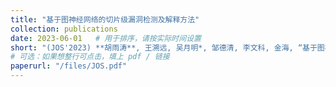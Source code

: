 ```yaml
---
title: "基于图神经网络的切片级漏洞检测及解释方法"
collection: publications
date: 2023-06-01   # 用于排序，请按实际时间设置
short: "(JOS'2023) **胡雨涛**, 王溯远, 吴月明*, 邹德清, 李文科, 金海, “基于图神经网络的切片级漏洞检测及解释方法”, 软件学报. (中文CCF-A, 入选"2024年度领跑者5000——中国精品科技期刊顶尖学术论文")"
# 可选：如果想整行可点击，填上 pdf / 链接
paperurl: "/files/JOS.pdf"
---
```

